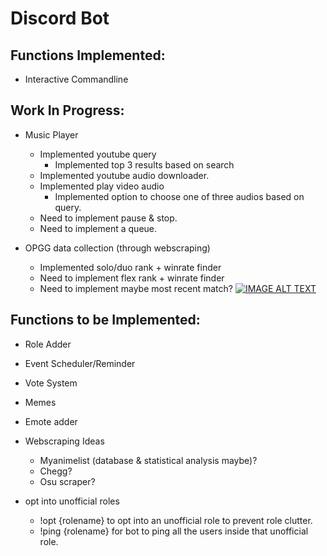 # Discord Bot

## Functions Implemented:

- Interactive Commandline

## Work In Progress:

- Music Player

  - Implemented youtube query
    - Implemented top 3 results based on search
  - Implemented youtube audio downloader.
  - Implemented play video audio
    - Implemented option to choose one of three audios based on query.
  - Need to implement pause & stop.
  - Need to implement a queue.

- OPGG data collection (through webscraping)
  - Implemented solo/duo rank + winrate finder
  - Need to implement flex rank + winrate finder
  - Need to implement maybe most recent match?
    [![IMAGE ALT TEXT](https://play-lh.googleusercontent.com/UdvXlkugn0bJcwiDkqHKG5IElodmv-oL4kHlNAklSA2sdlVWhojsZKaPE-qFPueiZg)](https://im2.ezgif.com/tmp/ezgif-2-5e8ee72425b9.mp4 "Video Title")

## Functions to be Implemented:

- Role Adder

- Event Scheduler/Reminder

- Vote System

- Memes

- Emote adder

- Webscraping Ideas

  - Myanimelist (database & statistical analysis maybe)?
  - Chegg?
  - Osu scraper?

- opt into unofficial roles
  - !opt {rolename} to opt into an unofficial role to prevent role clutter.
  - !ping {rolename} for bot to ping all the users inside that unofficial role.
